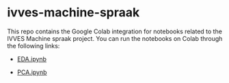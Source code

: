 # ivves-machine-spraak

This repo contains the Google Colab integration for notebooks related to the
IVVES Machine spraak project.
You can run the notebooks on Colab through the following links:

- [EDA.ipynb](https://colab.research.google.com/github/solita/ivves-machine-spraak/blob/main/notebooks/EDA.ipynb)

- [PCA.ipynb](https://colab.research.google.com/github/solita/ivves-machine-spraak/blob/main/notebooks/PCA.ipynb)

